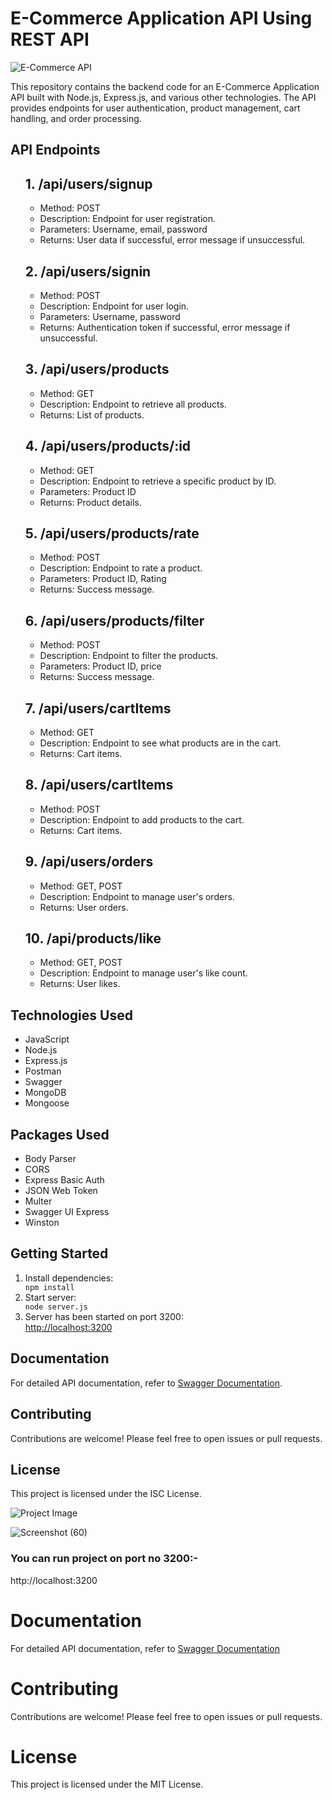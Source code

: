 <!DOCTYPE html>
<html lang="en">
<head>
<meta charset="UTF-8">
<meta name="viewport" content="width=device-width, initial-scale=1.0">

</head>
<body>

<h1>E-Commerce Application API Using REST API</h1>

<img src="https://example.com/your-image.jpg" alt="E-Commerce API">

<p>This repository contains the backend code for an E-Commerce Application API built with Node.js, Express.js, and various other technologies. The API provides endpoints for user authentication, product management, cart handling, and order processing.</p>

<h2>API Endpoints</h2>

<ol>
<h2>1. /api/users/signup</h2>
<ul>
  <li>Method: POST</li>
  <li>Description: Endpoint for user registration.</li>
  <li>Parameters: Username, email, password</li>
  <li>Returns: User data if successful, error message if unsuccessful.</li>
</ul>

<h2>2. /api/users/signin</h2>
<ul>
  <li>Method: POST</li>
  <li>Description: Endpoint for user login.</li>
  <li>Parameters: Username, password</li>
  <li>Returns: Authentication token if successful, error message if unsuccessful.</li>
</ul>

<h2>3. /api/users/products</h2>
<ul>
  <li>Method: GET</li>
  <li>Description: Endpoint to retrieve all products.</li>
  <li>Returns: List of products.</li>
</ul>

<h2>4. /api/users/products/:id</h2>
<ul>
  <li>Method: GET</li>
  <li>Description: Endpoint to retrieve a specific product by ID.</li>
  <li>Parameters: Product ID</li>
  <li>Returns: Product details.</li>
</ul>

<h2>5. /api/users/products/rate</h2>
<ul>
  <li>Method: POST</li>
  <li>Description: Endpoint to rate a product.</li>
  <li>Parameters: Product ID, Rating</li>
  <li>Returns: Success message.</li>
</ul>

<h2>6. /api/users/products/filter</h2>
<ul>
  <li>Method: POST</li>
  <li>Description: Endpoint to filter the products.</li>
  <li>Parameters: Product ID, price</li>
  <li>Returns: Success message.</li>
</ul>

<h2>7. /api/users/cartItems</h2>
<ul>
  <li>Method: GET</li>
  <li>Description: Endpoint to see what products are in the cart.</li>
  <li>Returns: Cart items.</li>
</ul>

<h2>8. /api/users/cartItems</h2>
<ul>
  <li>Method: POST</li>
  <li>Description: Endpoint to add products to the cart.</li>
  <li>Returns: Cart items.</li>
</ul>

<h2>9. /api/users/orders</h2>
<ul>
  <li>Method: GET, POST</li>
  <li>Description: Endpoint to manage user's orders.</li>
  <li>Returns: User orders.</li>
</ul>

<h2>10. /api/products/like</h2>
<ul>
  <li>Method: GET, POST</li>
  <li>Description: Endpoint to manage user's like count.</li>
  <li>Returns: User likes.</li>
</ul>

</ol>

<h2>Technologies Used</h2>

<ul>
  <li>JavaScript</li>
  <li>Node.js</li>
  <li>Express.js</li>
  <li>Postman</li>
  <li>Swagger</li>
  <li>MongoDB</li>
  <li>Mongoose</li>
</ul>

<h2>Packages Used</h2>

<ul>
  <li>Body Parser</li>
  <li>CORS</li>
  <li>Express Basic Auth</li>
  <li>JSON Web Token</li>
  <li>Multer</li>
  <li>Swagger UI Express</li>
  <li>Winston</li>
</ul>

<h2>Getting Started</h2>

<ol>
  <li>Install dependencies:</li>
  <code>npm install</code><br>
  <li>Start server:</li>
  <code>node server.js</code><br>
  <li>Server has been started on port 3200:</li>
  <a href="http://localhost:3200">http://localhost:3200</a>
</ol>

<h2>Documentation</h2>

<p>For detailed API documentation, refer to <a href="https://swagger.io/">Swagger Documentation</a>.</p>

<h2>Contributing</h2>

<p>Contributions are welcome! Please feel free to open issues or pull requests.</p>

<h2>License</h2>

<p>This project is licensed under the ISC License.</p>

<img src="https://example.com/your-image.jpg" alt="Project Image">

</body>
</html>

  ![Screenshot (60)](https://github.com/jitendra3618/E-COM-API/assets/137607500/25609fa8-9859-4fbd-ba56-81fff9cbe65a)

  
  <h3>You can run project on port no 3200:-</h3>
  http://localhost:3200

<h1>Documentation</h1>
For detailed API documentation, refer to <a href="https://swagger.io/">Swagger Documentation</a>

<h1>Contributing</h1>
Contributions are welcome! Please feel free to open issues or pull requests.

<h1>License</h1>
This project is licensed under the MIT License.







